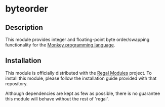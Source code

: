 byteorder
=========

## Description
This module provides integer and floating-point byte order/swapping functionality for the [Monkey programming language](https://github.com/blitz-research/monkey).

## Installation
This module is officially distributed with the [Regal Modules](https://github.com/Regal-Internet-Brothers/regal-modules#regal-modules) project. To install this module, please follow the installation guide provided with that repository.

Although dependencies are kept as few as possible, there is no guarantee this module will behave without the rest of 'regal'.
